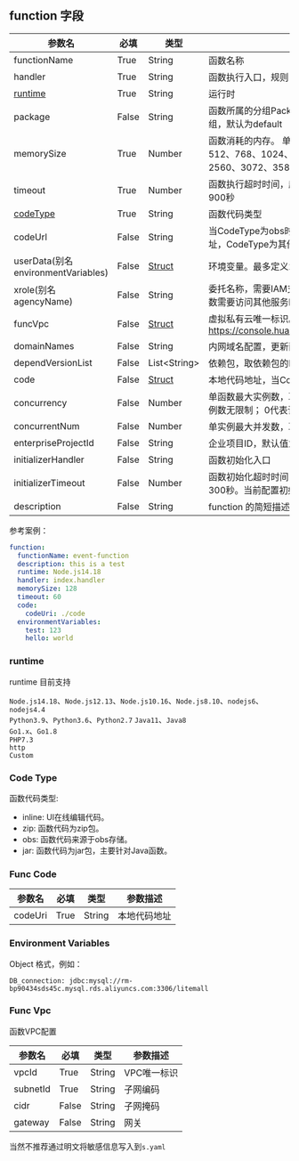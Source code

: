 ## function 字段

| 参数名                                              | 必填  | 类型                               | 参数描述                                                               |
| --------------------------------------------------- | ----- | ---------------------------------- | ---------------------------------------------------------------------- |
| functionName          | True  | String     | 函数名称                         |
| handler          | True  | String     | 函数执行入口，规则：xx.xx，必须包含“. ”   |
| [runtime](#runtime)           | True  | String     | 运行时   |
| package          | False  | String     | 函数所属的分组Package，用于用户针对函数的自定义分组，默认为default   |
| memorySize          | True  | Number     | 函数消耗的内存。 单位M。 取值范围为：128、256、512、768、1024、1280、1536、1792、2048、2560、3072、3584、4096   |
| timeout          | True  | Number     | 函数执行超时时间，超时函数将被强行停止，范围3～900秒   |
| [codeType](#code-type)          | True  | String     | 函数代码类型  |
| codeUrl          | False  | String     | 当CodeType为obs时，该值为函数代码包在OBS上的地址，CodeType为其他值时，该字段为空。  |
| userData(别名environmentVariables)       | False | [Struct](#environment-variables)    | 环境变量。最多定义20个，总长度不超过4KB |
| xrole(别名agencyName)          | False  | String     | 委托名称，需要IAM支持，并在IAM界面创建委托，当函数需要访问其他服务时，必须提供该字段  |
| funcVpc          | False  | [Struct](#func-vpc)     | 虚拟私有云唯一标识。配置时，agencyName必填。https://console.huaweicloud.com/vpc/#/vpc/vpcs/list  |
| domainNames          | False  | String     | 内网域名配置，更新函数时生效  |
| dependVersionList          | False  | List\<String\>        | 依赖包，取依赖包的ID  |
| code          | False  | [Struct](#func-code)        | 本地代码地址，当CodeType为zip时，必填  |
| concurrency          | False  | Number        | 单函数最大实例数，取值-1到1000。 -1代表该函数实例数无限制； 0代表该函数被禁用  |
| concurrentNum          | False  | Number        | 单实例最大并发数，取值-1到1000  |
| enterpriseProjectId          | False  | String        | 企业项目ID，默认值为 0  |
| initializerHandler          | False  | String        | 函数初始化入口 |
| initializerTimeout          | False  | Number        | 函数初始化超时时间，超时函数将被强行停止，范围 1 ~ 300秒。当前配置初始化函数时，此参数必填 |
| description             | False | String                             | function 的简短描述        |


参考案例：

```yaml
function:
  functionName: event-function
  description: this is a test
  runtime: Node.js14.18
  handler: index.handler
  memorySize: 128
  timeout: 60
  code: 
    codeUri: ./code
  environmentVariables:
    test: 123
    hello: world
```

### runtime

runtime 目前支持

`Node.js14.18`、`Node.js12.13`、`Node.js10.16`、`Node.js8.10`、`nodejs6`、`nodejs4.4`  
`Python3.9`、`Python3.6`、`Python2.7`
`Java11`、`Java8`  
`Go1.x`、`Go1.8`  
`PHP7.3`  
`http`  
`Custom`

### Code Type
函数代码类型:

- inline: UI在线编辑代码。 
- zip: 函数代码为zip包。 
- obs: 函数代码来源于obs存储。 
- jar: 函数代码为jar包，主要针对Java函数。

### Func Code 
| 参数名              | 必填  | 类型   | 参数描述                                                                       |
| ------------------- | ----- | ------ | ------------------------------------------------------------------------------ |
| codeUri          | True  | String | 本地代码地址                          |


### Environment Variables

Object 格式，例如：

```
DB_connection: jdbc:mysql://rm-bp90434sds45c.mysql.rds.aliyuncs.com:3306/litemall
```

### Func Vpc 
函数VPC配置

| 参数名              | 必填  | 类型   | 参数描述                                                                       |
| ------------------- | ----- | ------ | ------------------------------------------------------------------------------ |
| vpcId          | True  | String | VPC唯一标识|
| subnetId          | True  | String | 子网编码|  
| cidr          | False  | String | 子网掩码|   
| gateway          | False  | String | 网关| 

当然不推荐通过明文将敏感信息写入到`s.yaml`
